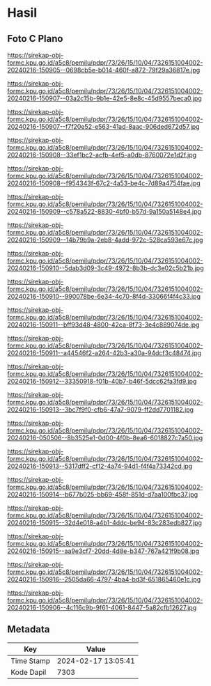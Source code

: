 # Hasil

## Foto C Plano

https://sirekap-obj-formc.kpu.go.id/a5c8/pemilu/pdpr/73/26/15/10/04/7326151004002-20240216-150905--0698cb5e-b014-460f-a872-79f29a36817e.jpg

https://sirekap-obj-formc.kpu.go.id/a5c8/pemilu/pdpr/73/26/15/10/04/7326151004002-20240216-150907--03a2c15b-9b1e-42e5-8e8c-45d9557beca0.jpg

https://sirekap-obj-formc.kpu.go.id/a5c8/pemilu/pdpr/73/26/15/10/04/7326151004002-20240216-150907--f7f20e52-e563-41ad-8aac-906ded672d57.jpg

https://sirekap-obj-formc.kpu.go.id/a5c8/pemilu/pdpr/73/26/15/10/04/7326151004002-20240216-150908--33ef1bc2-acfb-4ef5-a0db-8760072e1d2f.jpg

https://sirekap-obj-formc.kpu.go.id/a5c8/pemilu/pdpr/73/26/15/10/04/7326151004002-20240216-150908--f954343f-67c2-4a53-be4c-7d89a4754fae.jpg

https://sirekap-obj-formc.kpu.go.id/a5c8/pemilu/pdpr/73/26/15/10/04/7326151004002-20240216-150909--c578a522-8830-4bf0-b57d-9a150a5148e4.jpg

https://sirekap-obj-formc.kpu.go.id/a5c8/pemilu/pdpr/73/26/15/10/04/7326151004002-20240216-150909--14b79b9a-2eb8-4add-972c-528ca593e67c.jpg

https://sirekap-obj-formc.kpu.go.id/a5c8/pemilu/pdpr/73/26/15/10/04/7326151004002-20240216-150910--5dab3d09-3c49-4972-8b3b-dc3e02c5b21b.jpg

https://sirekap-obj-formc.kpu.go.id/a5c8/pemilu/pdpr/73/26/15/10/04/7326151004002-20240216-150910--990078be-6e34-4c70-8f4d-33066f4f4c33.jpg

https://sirekap-obj-formc.kpu.go.id/a5c8/pemilu/pdpr/73/26/15/10/04/7326151004002-20240216-150911--bff93d48-4800-42ca-8f73-3e4c889074de.jpg

https://sirekap-obj-formc.kpu.go.id/a5c8/pemilu/pdpr/73/26/15/10/04/7326151004002-20240216-150911--a44546f2-a264-42b3-a30a-94dcf3c48474.jpg

https://sirekap-obj-formc.kpu.go.id/a5c8/pemilu/pdpr/73/26/15/10/04/7326151004002-20240216-150912--33350918-f01b-40b7-b46f-5dcc62fa3fd9.jpg

https://sirekap-obj-formc.kpu.go.id/a5c8/pemilu/pdpr/73/26/15/10/04/7326151004002-20240216-150913--3bc7f9f0-cfb6-47a7-9079-ff2dd7701182.jpg

https://sirekap-obj-formc.kpu.go.id/a5c8/pemilu/pdpr/73/26/15/10/04/7326151004002-20240216-050506--8b3525e1-0d00-4f0b-8ea6-6018827c7a50.jpg

https://sirekap-obj-formc.kpu.go.id/a5c8/pemilu/pdpr/73/26/15/10/04/7326151004002-20240216-150913--5317dff2-cf12-4a74-94d1-f4f4a73342cd.jpg

https://sirekap-obj-formc.kpu.go.id/a5c8/pemilu/pdpr/73/26/15/10/04/7326151004002-20240216-150914--b677b025-bb69-458f-851d-d7aa100fbc37.jpg

https://sirekap-obj-formc.kpu.go.id/a5c8/pemilu/pdpr/73/26/15/10/04/7326151004002-20240216-150915--32d4e018-a4b1-4ddc-be94-83c283edb827.jpg

https://sirekap-obj-formc.kpu.go.id/a5c8/pemilu/pdpr/73/26/15/10/04/7326151004002-20240216-150915--aa9e3cf7-20dd-4d8e-b347-767a421f9b08.jpg

https://sirekap-obj-formc.kpu.go.id/a5c8/pemilu/pdpr/73/26/15/10/04/7326151004002-20240216-150916--2505da66-4797-4ba4-bd3f-651865460e1c.jpg

https://sirekap-obj-formc.kpu.go.id/a5c8/pemilu/pdpr/73/26/15/10/04/7326151004002-20240216-150906--4c116c9b-9f61-4061-8447-5a82cfb12627.jpg


## Metadata

| Key        | Value               |
| ---------- | ------------------- |
| Time Stamp | 2024-02-17 13:05:41 |
| Kode Dapil | 7303                |



